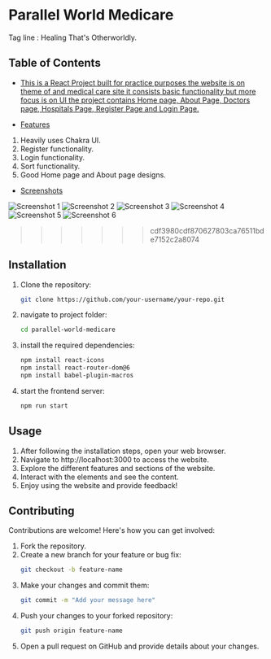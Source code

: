 # Parallel World Medicare

Tag line : Healing That's Otherworldly.

## Table of Contents

- [This is a React Project built for practice purposes the website is on theme of and medical care site it consists basic functionality but more focus is on UI the project contains Home page, About Page, Doctors page, Hospitals Page, Register Page and Login Page.](#description)

- [Features](#features)

1. Heavily uses Chakra UI.
2. Register functionality.
3. Login functionality.
4. Sort functionality.
5. Good Home page and About page designs.

- [Screenshots](#screenshots)

![Screenshot 1](https://github.com/RaviTheja1996/dandy-religion-8340/blob/main/parallel-world-medicare/screenshots/S-1.png)
![Screenshot 2](https://github.com/RaviTheja1996/dandy-religion-8340/blob/main/parallel-world-medicare/screenshots/S-2.png)
![Screenshot 3](https://github.com/RaviTheja1996/dandy-religion-8340/blob/main/parallel-world-medicare/screenshots/S-3.png)
![Screenshot 4](https://github.com/RaviTheja1996/dandy-religion-8340/blob/main/parallel-world-medicare/screenshots/S-4.png)
![Screenshot 5](https://github.com/RaviTheja1996/dandy-religion-8340/blob/main/parallel-world-medicare/screenshots/S-5.png)
![Screenshot 6](https://github.com/RaviTheja1996/dandy-religion-8340/blob/main/parallel-world-medicare/screenshots/S-6.png)

> > > > > > > cdf3980cdf870627803ca76511bde7152c2a8074

## Installation

1. Clone the repository:

   ```sh
   git clone https://github.com/your-username/your-repo.git
   ```

2. navigate to project folder:

   ```sh
   cd parallel-world-medicare
   ```

3. install the required dependencies:

   ```sh
   npm install react-icons
   npm install react-router-dom@6
   npm install babel-plugin-macros
   ```

4. start the frontend server:

   ```sh
   npm run start
   ```

## Usage

1. After following the installation steps, open your web browser.
2. Navigate to http://localhost:3000 to access the website.
3. Explore the different features and sections of the website.
4. Interact with the elements and see the content.
5. Enjoy using the website and provide feedback!

## Contributing

Contributions are welcome! Here's how you can get involved:

1. Fork the repository.
2. Create a new branch for your feature or bug fix:
   ```sh
   git checkout -b feature-name
   ```
3. Make your changes and commit them:
   ```sh
   git commit -m "Add your message here"
   ```
4. Push your changes to your forked repository:
   ```sh
   git push origin feature-name
   ```
5. Open a pull request on GitHub and provide details about your changes.

